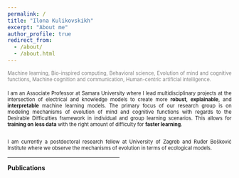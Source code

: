 ```yaml
---
permalink: /
title: "Ilona Kulikovskikh"
excerpt: "About me"
author_profile: true
redirect_from: 
  - /about/
  - /about.html
---
```


<div style ="text-align: justify;">
<span style ="color:gray; font-size:80%; ">
Machine learning, Bio-inspired computing, Behavioral science, Evolution of mind and cognitive functions, Machine cognition and communication, Human-centric artificial intelligence. 
</span><br><br>

<span style ="font-size:80%; ">
I am an Associate Professor at Samara University where I lead multidisciplinary projects at the intersection of electrical and knowledge models to create more <strong>robust</strong>, <strong>explainable</strong>, and <strong>interpretable</strong>  machine learning models. The primary focus of our research group is on modeling mechanisms of evolution of mind and cognitive functions with regards to the Desirable Difficulties  framework in individual and group learning scenarios. This allows for <strong>training on less data</strong> with the right amount of difficulty for <strong>faster learning</strong>. <br><br>   

I am currently a postdoctoral research fellow at University of Zagreb and Ruđer Bošković Institute where we observe the mechanisms of evolution in terms of ecological models.  
</span>
</div>

<HR WIDTH="50%" COLOR="#0070bc" SIZE="2"> <b>Publications</b>
